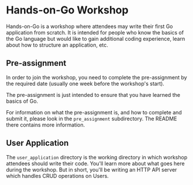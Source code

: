 # Hands-on-Go Workshop

Hands-on-Go is a workshop where attendees may write their first Go application from scratch. 
It is intended for people who know the basics of the Go language but would like to gain additional coding experience, learn about how to structure an application, etc.

## Pre-assignment

In order to join the workshop, you need to complete the pre-assignment by the required date (usually one week before the workshop's start).

The pre-assignment is just intended to ensure that you have learned the basics of Go.

For information on what the pre-assignment is, and how to complete and submit it, please look in the `pre_assignment` subdirectory.
The README there contains more information.

## User Application

The `user_application` directory is the working directory in which workshop attendees should write their code.
You'll learn more about what goes here during the workshop. 
But in short, you'll be writing an HTTP API server which handles CRUD operations on Users.

